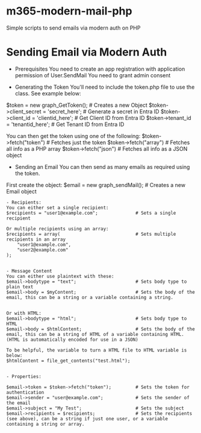 # m365-modern-mail-php
 Simple scripts to send emails via modern auth on PHP

# Sending Email via Modern Auth

- Prerequisites
You need to create an app registration with application permission of User.SendMail
You need to grant admin consent

- Generating the Token
You'll need to include the token.php file to use the class. See example below:

$token = new graph_GetToken();                  # Creates a new Object
$token->client_secret = 'secret_here';          # Generate a secret in Entra ID
$token->client_id = 'clientid_here';            # Get Client ID from Entra ID
$token->tenant_id = 'tenantid_here';            # Get Tenant ID from Entra ID

You can then get the token using one of the following:
$token->fetch("token")      # Fetches just the token
$token->fetch("array")      # Fetches all info as a PHP array
$token->fetch("json")       # Fetches all info as a JSON object



- Sending an Email
You can then send as many emails as required using the token.

First create the object:
$email = new graph_sendMail();                  # Creates a new Email object

    - Recipients:
    You can either set a single recipient:
    $recipients = "user1@example.com";              # Sets a single recipient

    Or multiple recipients using an array:
    $recipients = array(                            # Sets multiple recipients in an array
        "user1@example.com",
        "user2@example.com"
    );


    - Message Content
    You can either use plaintext with these:
    $email->bodytype = "text";                      # Sets body type to plain text
    $email->body = $myContent;                      # Sets the body of the email, this can be a string or a variable containing a string.


    Or with HTML:
    $email->bodytype = "html";                      # Sets body type to HTML                      
    $email->body = $htmlContent;                    # Sets the body of the email, this can be a string of HTML of a variable containing HTML.
    (HTML is automatically encoded for use in a JSON)

    To be helpful, the variable to turn a HTML file to HTML variable is below:
    $htmlContent = file_get_contents("test.html");


    - Properties:

    $email->token = $token->fetch("token");         # Sets the token for authentication
    $email->sender = "user@example.com";            # Sets the sender of the email
    $email->subject = "My Test";                    # Sets the subject
    $email->recipients = $recipients;               # Sets the recipients (see above), can be a string if just one user, or a variable containing a string or array.